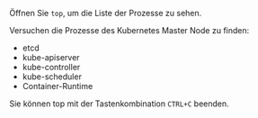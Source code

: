 Öffnen Sie `top`, um die Liste der Prozesse zu sehen.

Versuchen die Prozesse des Kubernetes Master Node zu finden:

* etcd
* kube-apiserver
* kube-controller
* kube-scheduler
* Container-Runtime

Sie können top mit der Tastenkombination `CTRL+C` beenden.
